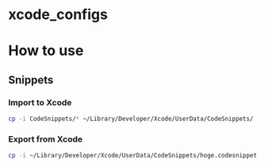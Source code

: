 # xcode_configs

# How to use
## Snippets
### Import to Xcode

```sh
cp -i CodeSnippets/* ~/Library/Developer/Xcode/UserData/CodeSnippets/
```

### Export from Xcode

```sh
cp -i ~/Library/Developer/Xcode/UserData/CodeSnippets/hoge.codesnippet CodeSnippets/
```
